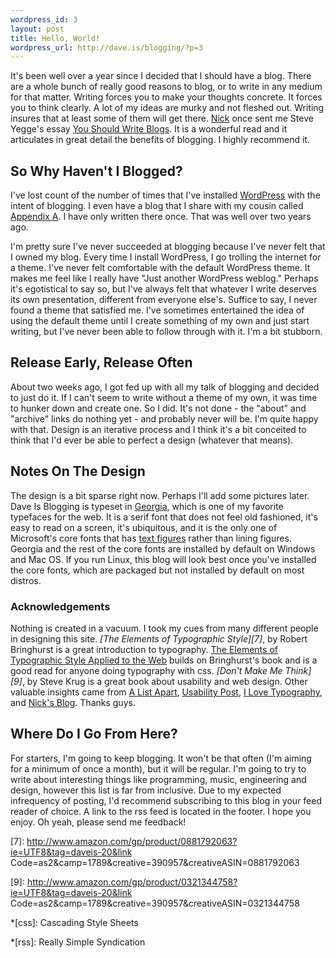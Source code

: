 ```yaml
---
wordpress_id: 3
layout: post
title: Hello, World!
wordpress_url: http://dave.is/blogging/?p=3
---
```


It's been well over a year since I decided that I should have a blog. There are a whole bunch of really good reasons to blog, or to write in any medium for that matter. Writing forces you to make your thoughts concrete. It forces you to think clearly. A lot of my ideas are murky and not fleshed out. Writing insures that at least some of them will get there. [Nick][1] once sent me Steve Yegge's essay [You Should Write Blogs][2]. It is a wonderful read and it articulates in great detail the benefits of blogging. I highly recommend it.

## So Why Haven't I Blogged?

I've lost count of the number of times that I've installed [WordPress][3] with the intent of blogging. I even have a blog that I share with my cousin called [Appendix A][4]. I have only written there once. That was well over two years ago.

I'm pretty sure I've never succeeded at blogging because I've never felt that I owned my blog. Every time I install WordPress, I go trolling the internet for a theme. I've never felt comfortable with the default WordPress theme. It makes me feel like I really have "Just another WordPress weblog." Perhaps it's egotistical to say so, but I've always felt that whatever I write deserves its own presentation, different from everyone else's. Suffice to say, I never found a theme that satisfied me. I've sometimes entertained the idea of using the default theme until I create something of my own and just start writing, but I've never been able to follow through with it. I'm a bit stubborn.

## Release Early, Release Often

About two weeks ago, I got fed up with all my talk of blogging and decided to just do it. If I can't seem to write without a theme of my own, it was time to hunker down and create one. So I did. It's not done - the "about" and "archive" links do nothing yet - and probably never will be. I'm quite happy with that. Design is an iterative process and I think it's a bit conceited to think that I'd ever be able to perfect a design (whatever that means).

## Notes On The Design

The design is a bit sparse right now. Perhaps I'll add some pictures later. Dave Is Blogging is typeset in [Georgia][5], which is one of my favorite typefaces for the web. It is a serif font that does not feel old fashioned, it's easy to read on a screen, it's ubiquitous, and it is the only one of Microsoft's core fonts that has [text figures][6] rather than lining figures. Georgia and the rest of the core fonts are installed by default on Windows and Mac OS. If you run Linux, this blog will look best once you've installed the core fonts, which are packaged but not installed by default on most distros.

### Acknowledgements

Nothing is created in a vacuum. I took my cues from many different people in designing this site. _[The Elements of Typographic Style][7]_, by Robert Bringhurst is a great introduction to typography. [The Elements of Typographic Style Applied to the Web][8] builds on Bringhurst's book and is a good read for anyone doing typography with css. _[Don't Make Me Think][9]_, by Steve Krug is a great book about usability and web design. Other valuable insights came from [A List Apart][10], [Usability Post][11], [I Love Typography][12], and [Nick's Blog][13]. Thanks guys.

## Where Do I Go From Here?

For starters, I'm going to keep blogging. It won't be that often (I'm aiming for a minimum of once a month), but it will be regular. I'm going to try to write about interesting things like programming, music, engineering and design, however this list is far from inclusive. Due to my expected infrequency of posting, I'd recommend subscribing to this blog in your feed reader of choice. A link to the rss feed is located in the footer. I hope you enjoy. Oh yeah, please send me feedback!

 [1]: http://nicholasbs.com/

 [2]: http://steve.yegge.googlepages.com/you-should-write-blogs

 [3]: http://wordpress.org/

 [4]: http://www.appendixa.com

 [5]: http://en.wikipedia.org/wiki/Georgia_(typeface)

 [6]: http://en.wikipedia.org/wiki/Text_figures

 [7]: http://www.amazon.com/gp/product/0881792063?ie=UTF8&tag=daveis-20&link Code=as2&camp=1789&creative=390957&creativeASIN=0881792063

 [8]: http://webtypography.net/

 [9]: http://www.amazon.com/gp/product/0321344758?ie=UTF8&tag=daveis-20&link Code=as2&camp=1789&creative=390957&creativeASIN=0321344758

 [10]: http://www.alistapart.com/

 [11]: http://www.usabilitypost.com/

 [12]: http://ilovetypography.com

 [13]: http://unschooled.org

 *[css]: Cascading Style Sheets

 *[rss]: Really Simple Syndication
